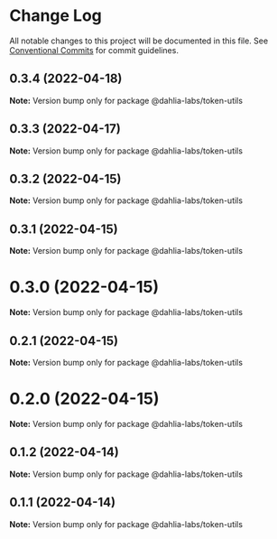 # Change Log

All notable changes to this project will be documented in this file.
See [Conventional Commits](https://conventionalcommits.org) for commit guidelines.

## 0.3.4 (2022-04-18)

**Note:** Version bump only for package @dahlia-labs/token-utils





## 0.3.3 (2022-04-17)

**Note:** Version bump only for package @dahlia-labs/token-utils





## 0.3.2 (2022-04-15)

**Note:** Version bump only for package @dahlia-labs/token-utils





## 0.3.1 (2022-04-15)

**Note:** Version bump only for package @dahlia-labs/token-utils





# 0.3.0 (2022-04-15)

**Note:** Version bump only for package @dahlia-labs/token-utils





## 0.2.1 (2022-04-15)

**Note:** Version bump only for package @dahlia-labs/token-utils





# 0.2.0 (2022-04-15)

**Note:** Version bump only for package @dahlia-labs/token-utils





## 0.1.2 (2022-04-14)

**Note:** Version bump only for package @dahlia-labs/token-utils

## 0.1.1 (2022-04-14)

**Note:** Version bump only for package @dahlia-labs/token-utils
